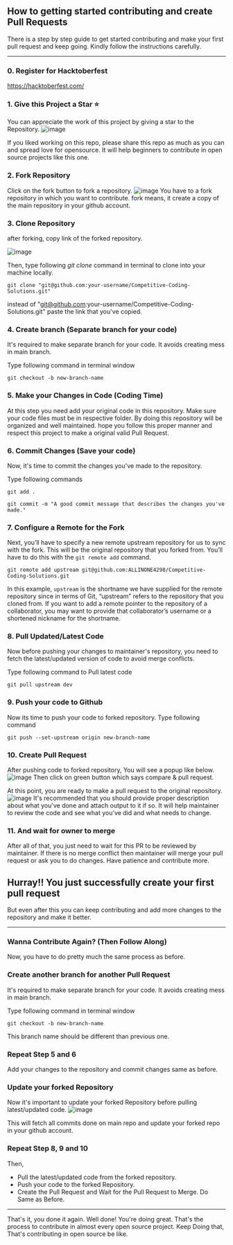## How to getting started contributing and create Pull Requests

There is a step by step guide to get started contributing and make your first pull request and keep going.
Kindly follow the instructions carefully.

------------------------------------------------------------------------------------------------------

### 0. Register for Hacktoberfest

https://hacktoberfest.com/

### 1. Give this Project a Star :star:

You can appreciate the work of this project by giving a star to the Repository.
![image](https://user-images.githubusercontent.com/72457759/137008609-0ac589f2-dc10-4a9c-adae-bdc732c7e86f.png)

If you liked working on this repo, please share this repo as much as you can and spread love for opensource.
It will help beginners to contribute in open source projects like this one.

### 2. Fork Repository

Click on the fork button to fork a repository.
![image](https://user-images.githubusercontent.com/72457759/137007456-7ea87fdc-9644-4200-8daf-a47f781a7f4d.png)
You have to a fork repository in which you want to contribute.
fork means, it create a copy of the main repository in your github account.

### 3. Clone Repository

after forking, copy link of the forked repository.

![image](https://user-images.githubusercontent.com/72457759/137008150-bae4a99a-903c-47b7-bf8a-f145a71bef1f.png)


Then, type following *git clone* command in terminal to clone into your machine locally.

```
git clone "git@github.com:your-username/Competitive-Coding-Solutions.git"
```

instead of "git@github.com:your-username/Competitive-Coding-Solutions.git" paste the link that you've copied.


### 4. Create branch (Separate branch for your code)

It's required to make separate branch for your code. It avoids creating mess in main branch.

Type following command in terminal window

```
git checkout -b new-branch-name
```

### 5. Make your Changes in Code (Coding Time)

At this step you need add your original code in this repository.
Make sure your code files must be in respective folder. 
By doing this repository will be organized and well maintained.
hope you follow this proper manner and respect this project to make a original valid Pull Request.

### 6. Commit Changes (Save your code)

Now, it's time to commit the changes you've made to the repository.

Type following commands

```
git add .
```
```
git commit -m "A good commit message that describes the changes you've made."
```

### 7. Configure a Remote for the Fork

Next, you’ll have to specify a new remote upstream repository for us to sync with the fork. This will be the original repository that you forked from. You’ll have to do this with the `git remote add` command.

```
git remote add upstream git@github.com:ALLINONE4298/Competitive-Coding-Solutions.git
```

In this example, `upstream` is the shortname we have supplied for the remote repository since in terms of Git, “upstream” refers to the repository that you cloned from. If you want to add a remote pointer to the repository of a collaborator, you may want to provide that collaborator’s username or a shortened nickname for the shortname.

### 8. Pull Updated/Latest Code

Now before pushing your changes to maintainer's repository, you need to fetch the latest/updated version of code to avoid merge conflicts.

Type following command to Pull latest code

```
git pull upstream dev
```

### 9. Push your code to Github

Now its time to push your code to forked repository.
Type following command

```
git push --set-upstream origin new-branch-name
```

### 10. Create Pull Request

After pushing code to forked repository, You will see a popup like below.
![image](https://user-images.githubusercontent.com/72457759/137017674-61fd3e75-306d-47f8-bf9f-59c36a4521fc.png)
Then click on green button which says compare & pull request.

At this point, you are ready to make a pull request to the original repository.
![image](https://user-images.githubusercontent.com/72457759/137018731-ee7e167e-edcc-4452-9f67-51be0b4f1d0e.png)
It's recommended that you should provide proper description about what you've done and attach output to it if so.
It will help maintainer to review the code and see what you've did and what needs to change.


### 11. And wait for owner to merge

After all of that, you just need to wait for this PR to be reviewed by maintainer.
If there is no merge conflict then maintainer will merge your pull request or ask you to do changes.
Have patience and contribute more.

## Hurray!! You just successfully create your first pull request

But even after this you can keep contributing and add more changes to the repository and make it better.

------------------------------------------------------------------------------------------------------------

### Wanna Contribute Again? (Then Follow Along)
Now, you have to do pretty much the same process as before.

### Create another branch for another Pull Request

It's required to make separate branch for your code. It avoids creating mess in main branch.

Type following command in terminal window

```
git checkout -b new-branch-name
```

This branch name should be different than previous one.

### Repeat Step 5 and 6

Add your changes to the repository and commit changes same as before.

### Update your forked Repository

Now it's important to update your forked Repository before pulling latest/updated code.
![image](https://user-images.githubusercontent.com/72457759/137009953-fb1318d9-13b4-435e-b7ea-e788e5b437e9.png)

This will fetch all commits done on main repo and update your forked repo in your github account.

### Repeat Step 8, 9 and 10
Then,
* Pull the latest/updated code from the forked repository.
* Push your code to the forked Repository.
* Create the Pull Request and Wait for the Pull Request to Merge.
Do Same as Before.

------------------------------------------------------------------------------

That's it, you done it again. Well done! You're doing great. 
That's the process to contribute in almost every open source project.
Keep Doing that, That's contributing in open source be like.
